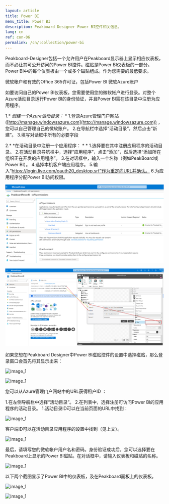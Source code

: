 ```yaml
---
layout: article
title: Power BI 
menu_title: Power BI
description: Peakboard Designer Power BI控件相关信息。
lang: cn
ref: con-06
permalink: /cn/:collection/power-bi
---
```


Peakboard-Designer包括一个允许用户在Peakboard显示器上显示相应仪表板，而不必让其可公开访问的Power BI控件。磁贴是Power BI仪表板的一部分。Power BI中的每个仪表板由一个或多个磁贴组成。作为您需要的最低要求。

微软帐户和有效的Office 365许可证，包括Power BI
微软Azure账户

如要访问自己的Power BI仪表板，您需要使用您的微软帐户进行登录。对整个Azure活动目录运行Power BI的身份验证，并且Power BI需在该目录中注册为应用程序。

 1.* *创建一个Azure活动目录：* *
    1.登录Azure管理门户网站 ([http://manage.windowsazure.com](http://manage.windowsazure.com)) ，您可以自己管理自己的微软账户。
    2.在导航栏中选择“活动目录”，然后点击“新建”。
    3.填写对话框中所有的必要字段

2.* *在活动目录中注册一个应用程序： * *
    1.选择要在其中注册应用程序的活动目录。
    2.在活动目录导航栏中，选择“应用程序”，点击“添加”，然后选择“添加所在组织正在开发的应用程序”。
    3.在对话框中，输入一个名称（例如PeakBoard或Power BI）。
    4.选择本机客户端应用程序。
    5.输入“https://login.live.com/oauth20_desktop.srf”作为重定向URL并确认。
    6.为应用程序分配Power BI访问权限。

![image_1](/assets/images/Controls/Controls-Power/ControlsPowerBI02.png)


![image_1](/assets/images/Controls/Controls-Power/ControlsPowerBI03.png)

如果您想在Peakboard Designer中Power BI磁贴控件的设置中选择磁贴，那么登录窗口会首先将其显示出来：

![image_1](/assets/images/Controls/Controls-Power/ControlsPowerBI04.png)

![image_1](/assets/images/Controls/Controls-Power/ControlsPowerBI05.png)

您可以从Azure管理门户网站中的URL获得租户ID ：

 1.在左侧导航栏中选择“活动目录”。
 2.在列表中，选择注册可访问Power BI的应用程序的活动目录。
 1.活动目录ID可以在当前页面的URL中找到：

![image_1](/assets/images/Controls/Controls-Power/ControlsPowerBI06.png)

客户端ID可以在活动目录应用程序的设置中找到（见上文）。

![image_1](/assets/images/Controls/Controls-Power/ControlsPowerBI07.png)

最后，请填写您的微软帐户用户名和密码。身份验证成功后，您可以选择要在Peakboard上显示的Power BI磁贴。在对话框中，请输入仪表板和磁贴的名称。

![image_1](/assets/images/Controls/Controls-Power/ControlsPowerBI08.png)

以下两个截图显示了Power BI中的仪表板，及在Peakboard面板上的仪表板。

![image_1](/assets/images/Controls/Controls-Power/ControlsPowerBI09.png)

![image_1](/assets/images/Controls/Controls-Power/ControlsPowerBI10.png)

